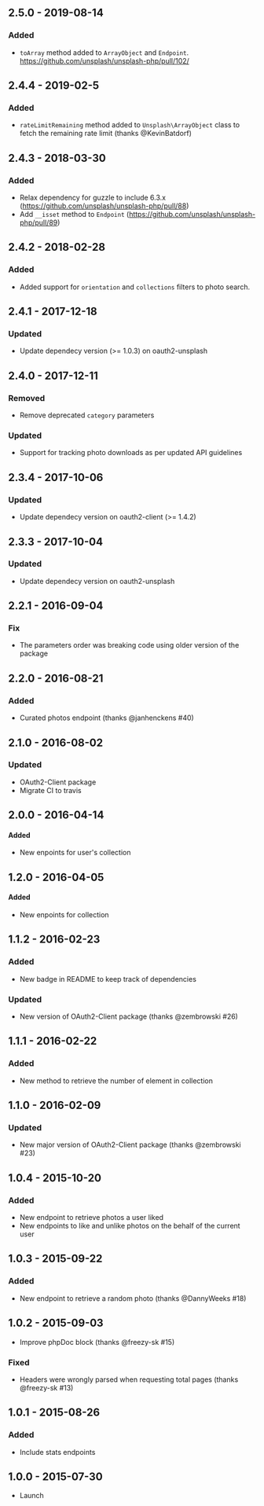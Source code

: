 ## 2.5.0 - 2019-08-14
### Added
- `toArray` method added to `ArrayObject` and `Endpoint`. https://github.com/unsplash/unsplash-php/pull/102/

## 2.4.4 - 2019-02-5
### Added
- `rateLimitRemaining` method added to `Unsplash\ArrayObject` class to fetch the remaining rate limit (thanks @KevinBatdorf)

## 2.4.3 - 2018-03-30
### Added
- Relax dependency for guzzle to include 6.3.x (https://github.com/unsplash/unsplash-php/pull/88)
- Add `__isset` method to `Endpoint` (https://github.com/unsplash/unsplash-php/pull/89)

## 2.4.2 - 2018-02-28
### Added
- Added support for `orientation` and `collections` filters to photo search.

## 2.4.1 - 2017-12-18
### Updated
- Update dependecy version (>= 1.0.3) on oauth2-unsplash

## 2.4.0 - 2017-12-11
### Removed
- Remove deprecated `category` parameters

### Updated
- Support for tracking photo downloads as per updated API guidelines

## 2.3.4 - 2017-10-06
### Updated
- Update dependecy version on oauth2-client (>= 1.4.2)

## 2.3.3 - 2017-10-04
### Updated
- Update dependecy version on oauth2-unsplash

## 2.2.1 - 2016-09-04
### Fix
- The parameters order was breaking code using older version of the package

## 2.2.0 - 2016-08-21
### Added
- Curated photos endpoint (thanks @janhenckens #40)

## 2.1.0 - 2016-08-02
### Updated
- OAuth2-Client package
- Migrate CI to travis

## 2.0.0 - 2016-04-14
#### Added
- New enpoints for user's collection

## 1.2.0 - 2016-04-05
#### Added
- New enpoints for collection

## 1.1.2 - 2016-02-23
### Added
- New badge in README to keep track of dependencies

### Updated
- New version of OAuth2-Client package (thanks @zembrowski #26)

## 1.1.1 - 2016-02-22
### Added
- New method to retrieve the number of element in collection

## 1.1.0 - 2016-02-09
### Updated
- New major version of OAuth2-Client package (thanks @zembrowski #23)

## 1.0.4 - 2015-10-20
### Added
- New endpoint to retrieve photos a user liked
- New endpoints to like and unlike photos on the behalf of the current user

## 1.0.3 - 2015-09-22
### Added
- New endpoint to retrieve a random photo (thanks @DannyWeeks #18)

## 1.0.2 - 2015-09-03
- Improve phpDoc block (thanks @freezy-sk #15)
### Fixed
- Headers were wrongly parsed when requesting total pages (thanks @freezy-sk #13)

## 1.0.1 - 2015-08-26
### Added
- Include stats endpoints

## 1.0.0 - 2015-07-30
- Launch
